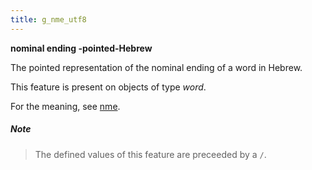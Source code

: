 ```yaml
---
title: g_nme_utf8
---
```


**nominal ending -pointed-Hebrew**


The pointed representation of the nominal ending of a word in Hebrew.

This feature is present on objects of type *word*.

For the meaning, see [nme](nme).

##### Note
> The defined values of this feature are preceeded by a `/`.


